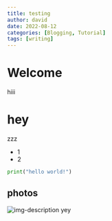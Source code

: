 ```yaml
---
title: testing
author: david
date: 2022-08-12
categories: [Blogging, Tutorial]
tags: [writing]
---
```


# Welcome

hiii

# hey

zzz

* 1
* 2

```python
print("hello world!")
```

## photos

![img-description](https://d27jswm5an3efw.cloudfront.net/app/uploads/2019/07/insert-image-html.jpg)
yey